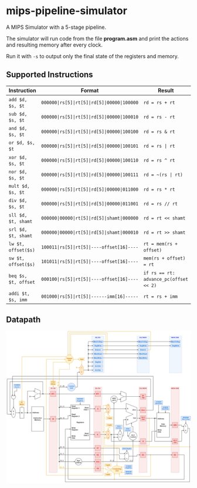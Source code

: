 # mips-pipeline-simulator
A MIPS Simulator with a 5-stage pipeline.

The simulator will run code from the file **program.asm** and print the actions and resulting memory after every clock.

Run it with `-s` to output only the final state of the registers and memory.

Supported Instructions
-------
|Instruction|Format|Result|
|-|-------------------------------------|-|
| `add $d, $s, $t`     | `000000\|rs[5]\|rt[5]\|rd[5]\|00000\|100000` | `rd = rs + rt`
| `sub $d, $s, $t`     | `000000\|rs[5]\|rt[5]\|rd[5]\|00000\|100010` | `rd = rs - rt`
| `and $d, $s, $t`     | `000000\|rs[5]\|rt[5]\|rd[5]\|00000\|100100` | `rd = rs & rt`
| `or $d, $s, $t`      | `000000\|rs[5]\|rt[5]\|rd[5]\|00000\|100101` | `rd = rs \| rt`
| `xor $d, $s, $t`     | `000000\|rs[5]\|rt[5]\|rd[5]\|00000\|100110` | `rd = rs ^ rt`
| `nor $d, $s, $t`     | `000000\|rs[5]\|rt[5]\|rd[5]\|00000\|100111` | `rd = ~(rs \| rt)`
| `mult $d, $s, $t`    | `000000\|rs[5]\|rt[5]\|rd[5]\|00000\|011000` | `rd = rs * rt`
| `div $d, $s, $t`     | `000000\|rs[5]\|rt[5]\|rd[5]\|00000\|011001` | `rd = rs // rt`
| `sll $d, $t, shamt`  | `000000\|00000\|rt[5]\|rd[5]\|shamt\|000000` | `rd = rt << shamt`
| `srl $d, $t, shamt`  | `000000\|00000\|rt[5]\|rd[5]\|shamt\|000010` | `rd = rt >> shamt`
| `lw $t, offset($s)`  | `100011\|rs[5]\|rt[5]\|----offset[16]----` | `rt = mem(rs + offset)`
| `sw $t, offset($s)`  | `101011\|rs[5]\|rt[5]\|----offset[16]----` | `mem(rs + offset) = rt`
| `beq $s, $t, offset` | `000100\|rs[5]\|rt[5]\|----offset[16]----` | `if rs == rt: advance_pc(offset << 2)`
| `addi $t, $s, imm`   | `001000\|rs[5]\|rt[5]\|------imm[16]-----` | `rt = rs + imm`

Datapath
-------
![](diagramControlHazard.png)
